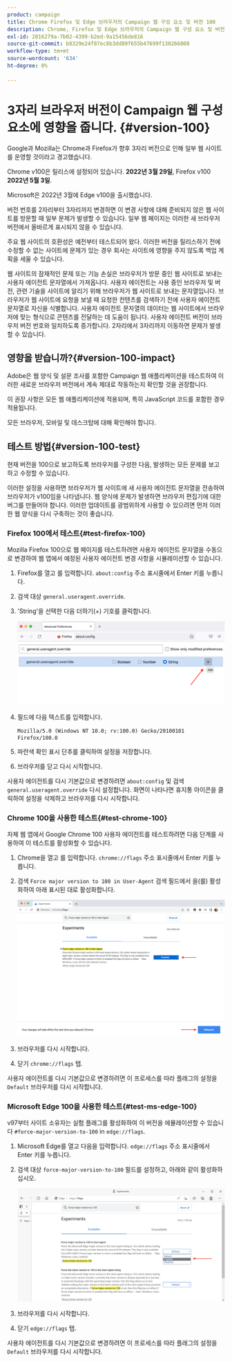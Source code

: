 ```yaml
---
product: campaign
title: Chrome Firefox 및 Edge 브라우저의 Campaign 웹 구성 요소 및 버전 100
description: Chrome, Firefox 및 Edge 브라우저의 Campaign 웹 구성 요소 및 버전 100
exl-id: 2016279a-7b02-4399-b2ed-9a15456de816
source-git-commit: b8329e24f07ec8b3dd89f655b47699f130266008
workflow-type: tm+mt
source-wordcount: '634'
ht-degree: 0%

---
```


# 3자리 브라우저 버전이 Campaign 웹 구성 요소에 영향을 줍니다. {#version-100}

Google과 Mozilla는 Chrome과 Firefox가 향후 3자리 버전으로 인해 일부 웹 사이트를 운영할 것이라고 경고했습니다.

Chrome v100은 릴리스에 설정되어 있습니다. **2022년 3월 29일**, Firefox v100 **2022년 5월 3일**.

Microsoft은 2022년 3월에 Edge v100을 출시했습니다.

버전 번호를 2자리부터 3자리까지 변경하면 이 변경 사항에 대해 준비되지 않은 웹 사이트를 방문할 때 일부 문제가 발생할 수 있습니다. 일부 웹 페이지는 이러한 새 브라우저 버전에서 올바르게 표시되지 않을 수 있습니다.

주요 웹 사이트의 호환성은 예전부터 테스트되어 왔다. 이러한 버전을 릴리스하기 전에 수정할 수 없는 사이트에 문제가 있는 경우 회사는 사이트에 영향을 주지 않도록 백업 계획을 세울 수 있습니다.

웹 사이트의 잠재적인 문제 또는 기능 손실은 브라우저가 방문 중인 웹 사이트로 보내는 사용자 에이전트 문자열에서 가져옵니다. 사용자 에이전트는 사용 중인 브라우저 및 버전, 관련 기술을 사이트에 알리기 위해 브라우저가 웹 사이트로 보내는 문자열입니다. 브라우저가 웹 사이트에 요청을 보낼 때 요청한 컨텐츠를 검색하기 전에 사용자 에이전트 문자열로 자신을 식별합니다. 사용자 에이전트 문자열의 데이터는 웹 사이트에서 브라우저에 맞는 형식으로 콘텐츠를 전달하는 데 도움이 됩니다. 사용자 에이전트 버전이 브라우저 버전 번호와 일치하도록 증가합니다. 2자리에서 3자리까지 이동하면 문제가 발생할 수 있습니다.

## 영향을 받습니까?{#version-100-impact}

Adobe은 웹 양식 및 설문 조사를 포함한 Campaign 웹 애플리케이션을 테스트하여 이러한 새로운 브라우저 버전에서 계속 제대로 작동하는지 확인할 것을 권장합니다.

이 권장 사항은 모든 웹 애플리케이션에 적용되며, 특히 JavaScript 코드를 포함한 경우 적용됩니다.

모든 브라우저, 모바일 및 데스크탑에 대해 확인해야 합니다.

## 테스트 방법{#version-100-test}

현재 버전을 100으로 보고하도록 브라우저를 구성한 다음, 발생하는 모든 문제를 보고하고 수정할 수 있습니다.

이러한 설정을 사용하면 브라우저가 웹 사이트에 새 사용자 에이전트 문자열을 전송하여 브라우저가 v100임을 나타냅니다. 웹 양식에 문제가 발생하면 브라우저 편집기에 대한 버그를 만들어야 합니다. 이러한 업데이트를 광범위하게 사용할 수 있으려면 먼저 이러한 웹 양식을 다시 구축하는 것이 좋습니다.

### Firefox 100에서 테스트{#test-firefox-100}

Mozilla Firefox 100으로 웹 페이지를 테스트하려면 사용자 에이전트 문자열을 수동으로 변경하여 웹 앱에서 예정된 사용자 에이전트 변경 사항을 시뮬레이션할 수 있습니다.

1. Firefox를 열고 를 입력합니다. `about:config` 주소 표시줄에서 Enter 키를 누릅니다.
1. 검색 대상 `general.useragent.override`.
1. &#39;String&#39;을 선택한 다음 더하기(+) 기호를 클릭합니다.

   ![](assets/force-user-agent-firefox.png)

1. 필드에 다음 텍스트를 입력합니다.

   ```
   Mozilla/5.0 (Windows NT 10.0; rv:100.0) Gecko/20100101 Firefox/100.0
   ```

1. 파란색 확인 표시 단추를 클릭하여 설정을 저장합니다.
1. 브라우저를 닫고 다시 시작합니다.

사용자 에이전트를 다시 기본값으로 변경하려면 `about:config` 및 검색 `general.useragent.override` 다시 설정합니다.  화면이 나타나면 휴지통 아이콘을 클릭하여 설정을 삭제하고 브라우저를 다시 시작합니다.

### Chrome 100을 사용한 테스트{#test-chrome-100}

자체 웹 앱에서 Google Chrome 100 사용자 에이전트를 테스트하려면 다음 단계를 사용하여 이 테스트를 활성화할 수 있습니다.

1. Chrome을 열고 를 입력합니다. `chrome://flags` 주소 표시줄에서 Enter 키를 누릅니다.
1. 검색 `Force major version to 100 in User-Agent` 검색 필드에서 을(를) 활성화하여 아래 표시된 대로 활성화합니다.

   ![](assets/force-user-agent-chrome.png)

1. 브라우저를 다시 시작합니다.
1. 닫기 `chrome://flags` 탭.

사용자 에이전트를 다시 기본값으로 변경하려면 이 프로세스를 따라 플래그의 설정을 `Default` 브라우저를 다시 시작합니다.


### Microsoft Edge 100을 사용한 테스트{#test-ms-edge-100}

v97부터 사이트 소유자는 실험 플래그를 활성화하여 이 버전을 에뮬레이션할 수 있습니다  `#force-major-version-to-100` in `edge://flags`.

1. Microsoft Edge를 열고 다음을 입력합니다. `edge://flags` 주소 표시줄에서 Enter 키를 누릅니다.
1. 검색 대상 `force-major-version-to-100` 필드를 설정하고, 아래와 같이 활성화하십시오.

   ![](assets/force-user-agent-edge.png)

1. 브라우저를 다시 시작합니다.
1. 닫기 `edge://flags` 탭.

사용자 에이전트를 다시 기본값으로 변경하려면 이 프로세스를 따라 플래그의 설정을 `Default` 브라우저를 다시 시작합니다.
